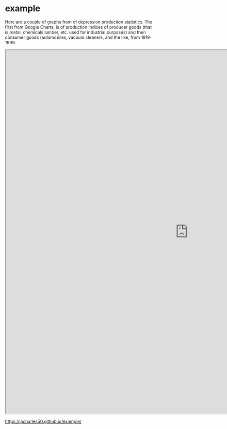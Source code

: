 # example
Here are a couple of graphs from of depression production statistics.  The first from Google Charts, is of production indices of producer goods (that is,metal, chemicals lumber, etc. used for industrial purposes)  and then consumer goods (automobiles, vacuum cleaners, and the like, from 1919-1939. 

<iframe src="https://docs.google.com/spreadsheets/d/e/2PACX-1vSZhQ87qVl-gxcescFJZ-jiKmse1PXtbhe6TxXrXj3KnG4gpeuJC6fe43vNsgLyZBIqSYsTkz4zHJgY/pubchart?oid=1634783592&format=interactive" width="1200px" height=1200px"></iframe>

https://jacharles50.github.io/example/
